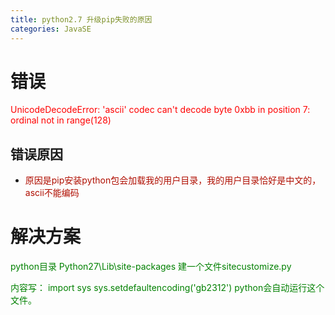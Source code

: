 ```yaml
---
title: python2.7 升级pip失败的原因
categories: JavaSE
---
```


# 错误

<font color=red>UnicodeDecodeError: 'ascii' codec can't decode byte 0xbb in position 7: ordinal not in range(128)</font>

## 错误原因
- <font color=bule>原因是pip安装python包会加载我的用户目录，我的用户目录恰好是中文的，ascii不能编码</font>


# 解决方案
<font color=green>python目录 Python27\Lib\site-packages 建一个文件sitecustomize.py 

内容写： 
import sys 
sys.setdefaultencoding('gb2312') 
python会自动运行这个文件。</font>